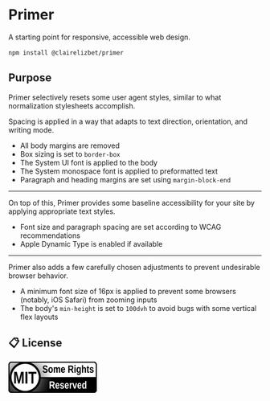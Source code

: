 # Primer

A starting point for responsive, accessible web design.

```sh
npm install @clairelizbet/primer
```

## Purpose

Primer selectively resets some user agent styles, similar to what
normalization stylesheets accomplish.

Spacing is applied in a way that adapts to text direction, orientation, and
writing mode.

- All body margins are removed
- Box sizing is set to `border-box`
- The System UI font is applied to the body
- The System monospace font is applied to preformatted text
- Paragraph and heading margins are set using `margin-block-end`

---

On top of this, Primer provides some baseline accessibility for your site by
applying appropriate text styles.

- Font size and paragraph spacing are set according to WCAG recommendations
- Apple Dynamic Type is enabled if available

---

Primer also adds a few carefully chosen adjustments to prevent undesirable
browser behavior.

- A minimum font size of 16px is applied to prevent some browsers
  (notably, iOS Safari) from zooming inputs
- The body's `min-height` is set to `100dvh` to avoid bugs with some vertical
  flex layouts

## 📋 License

[![MIT License - Some rights reserved](https://raw.githubusercontent.com/clairelizbet/licenses/main/mit/mit.svg)](license.md)
